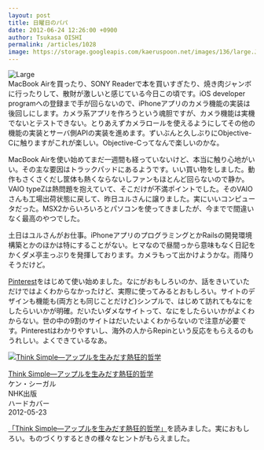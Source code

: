 ```yaml
---
layout: post
title: 日曜日のパパ
date: 2012-06-24 12:26:00 +0900
author: Tsukasa OISHI
permalink: /articles/1028
image: https://storage.googleapis.com/kaeruspoon.net/images/136/large.JPG?1340508379
---
```



![Large](https://storage.googleapis.com/kaeruspoon.net/images/136/large.JPG?1340508379)  
MacBook Airを買ったり、SONY Readerで本を買いすぎたり、焼き肉ジャンボに行ったりして、散財が激しいと感じている今日この頃です。iOS developer programへの登録まで手が回らないので、iPhoneアプリのカメラ機能の実装は後回しにします。カメラ系アプリを作ろうという魂胆ですが、カメラ機能は実機でないとテストできない。とりあえずカメラロールを使えるようにしてその他の機能の実装とサーバ側APIの実装を進めます。ずいぶんと久しぶりにObjective-Cに触りますがこれが楽しい。Objective-Cってなんで楽しいのかな。  

MacBook Airを使い始めてまだ一週間も経っていないけど、本当に触り心地がいい。その主な要因はトラックパッドにあるようです。いい買い物をしました。動作もさくさくだし筐体も熱くならないしファンもほとんど回らないので静か。VAIO typeZは熱問題を抱えていて、そこだけが不満ポイントでした。そのVAIOさんも工場出荷状態に戻して、昨日ユルさんに譲りました。実にいいコンピュータだった。MSX2からいろいろとパソコンを使ってきましたが、今までで間違いなく最高のやつでした。  

土日はユルさんがお仕事。iPhoneアプリのプログラミングとかRailsの開発環境構築とかのほかは特にすることがない。ヒマなので昼間っから意味もなく日記をかくダメ亭主っぷりを発揮しております。カメラもって出かけようかな。雨降りそうだけど。  

[Pinterest](http://pinterest.com/tsukasaoishi/)をはじめて使い始めました。なにがおもしろいのか、話をきいていただけではよくわからなかったけど、実際に使ってみるとおもしろい。サイトのデザインも機能も(両方とも同じことだけど)シンプルで、はじめて訪れてもなにをしたらいいかが明確。だいたいダメなサイトって、なにをしたらいいかがよくわからない。世の中の9割のサイトはだいたいよくわからないので注意が必要です。Pinterestはわかりやすいし、海外の人からRepinという反応をもらえるのもうれしい。よくできているなあ。  

 [![Think Simple―アップルを生みだす熱狂的哲学](https://images-na.ssl-images-amazon.com/images/I/41sZ0NeG5jL._SL160_.jpg "Think Simple―アップルを生みだす熱狂的哲学")](http://www.amazon.co.jp/Think-Simple%E2%80%95%E3%82%A2%E3%83%83%E3%83%97%E3%83%AB%E3%82%92%E7%94%9F%E3%81%BF%E3%81%A0%E3%81%99%E7%86%B1%E7%8B%82%E7%9A%84%E5%93%B2%E5%AD%A6-%E3%82%B1%E3%83%B3%E3%83%BB%E3%82%B7%E3%83%BC%E3%82%AC%E3%83%AB/dp/4140815450%3FSubscriptionId%3DAKIAIKJECTBTL3JTYTKA%26tag%3Dkaeruspoon-22%26linkCode%3Dxm2%26camp%3D2025%26creative%3D165953%26creativeASIN%3D4140815450)  

 [Think Simple―アップルを生みだす熱狂的哲学](http://www.amazon.co.jp/Think-Simple%E2%80%95%E3%82%A2%E3%83%83%E3%83%97%E3%83%AB%E3%82%92%E7%94%9F%E3%81%BF%E3%81%A0%E3%81%99%E7%86%B1%E7%8B%82%E7%9A%84%E5%93%B2%E5%AD%A6-%E3%82%B1%E3%83%B3%E3%83%BB%E3%82%B7%E3%83%BC%E3%82%AC%E3%83%AB/dp/4140815450%3FSubscriptionId%3DAKIAIKJECTBTL3JTYTKA%26tag%3Dkaeruspoon-22%26linkCode%3Dxm2%26camp%3D2025%26creative%3D165953%26creativeASIN%3D4140815450)  
ケン・シーガル  
NHK出版  
ハードカバー  
2012-05-23  

 [「Think Simple―アップルを生みだす熱狂的哲学」](http://www.amazon.co.jp/Think-Simple%E2%80%95%E3%82%A2%E3%83%83%E3%83%97%E3%83%AB%E3%82%92%E7%94%9F%E3%81%BF%E3%81%A0%E3%81%99%E7%86%B1%E7%8B%82%E7%9A%84%E5%93%B2%E5%AD%A6-%E3%82%B1%E3%83%B3%E3%83%BB%E3%82%B7%E3%83%BC%E3%82%AC%E3%83%AB/dp/4140815450%3FSubscriptionId%3DAKIAIKJECTBTL3JTYTKA%26tag%3Dkaeruspoon-22%26linkCode%3Dxm2%26camp%3D2025%26creative%3D165953%26creativeASIN%3D4140815450)を読みました。実におもしろい。ものづくりするときの様々なヒントがもらえました。  
